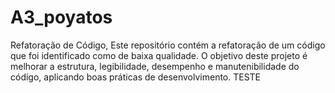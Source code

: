 # A3_poyatos
Refatoração de Código,
Este repositório contém a refatoração de um código que foi identificado como de baixa qualidade. O objetivo deste projeto é melhorar a estrutura, legibilidade, desempenho e manutenibilidade do código, aplicando boas práticas de desenvolvimento. TESTE
